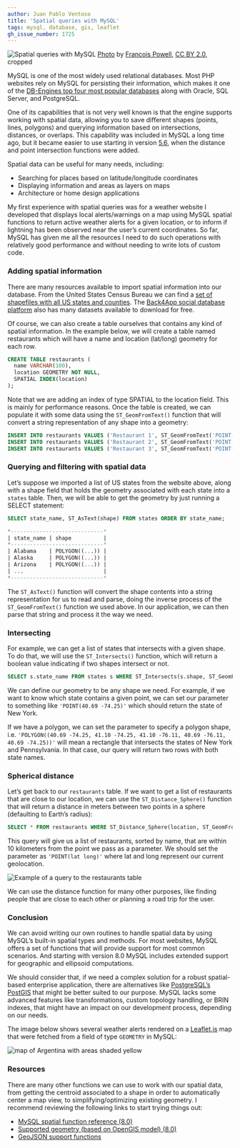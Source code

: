 ```yaml
---
author: Juan Pablo Ventoso
title: 'Spatial queries with MySQL'
tags: mysql, database, gis, leaflet
gh_issue_number: 1725
---
```


![Spatial queries with MySQL](/blog/2021/03/24/spatial-queries-with-mysql/spatial-queries-with-mysql.jpg)
[Photo](https://flic.kr/p/nQNYxQ) by [Francois Powell](https://www.flickr.com/photos/119810478@N08/), [CC BY 2.0](https://creativecommons.org/licenses/by/2.0/), cropped

MySQL is one of the most widely used relational databases. Most PHP websites rely on MySQL for persisting their information, which makes it one of the [DB-Engines top four most popular databases](https://towardsdatascience.com/top-10-databases-to-use-in-2021-d7e6a85402ba) along with Oracle, SQL Server, and PostgreSQL.

One of its capabilities that is not very well known is that the engine supports working with spatial data, allowing you to save different shapes (points, lines, polygons) and querying information based on intersections, distances, or overlaps. This capability was included in MySQL a long time ago, but it became easier to use starting in version [5.6](https://dev.mysql.com/doc/refman/5.6/en/), when the distance and point intersection functions were added.

Spatial data can be useful for many needs, including:

- Searching for places based on latitude/​longitude coordinates
- Displaying information and areas as layers on maps
- Architecture or home design applications

My first experience with spatial queries was for a weather website I developed that displays local alerts/​warnings on a map using MySQL spatial functions to return active weather alerts for a given location, or to inform if lightning has been observed near the user’s current coordinates. So far, MySQL has given me all the resources I need to do such operations with relatively good performance and without needing to write lots of custom code.

### Adding spatial information

There are many resources available to import spatial information into our database. From the United States Census Bureau we can find a [set of shapefiles with all US states and counties](https://www.census.gov/geographies/mapping-files/time-series/geo/carto-boundary-file.html). The [Back4App social database platform](https://www.back4app.com/database) also has many datasets available to download for free.

Of course, we can also create a table ourselves that contains any kind of spatial information. In the example below, we will create a table named restaurants which will have a name and location (lat/long) geometry for each row.

```sql
CREATE TABLE restaurants (
  name VARCHAR(100),
  location GEOMETRY NOT NULL,
  SPATIAL INDEX(location)
);
```

Note that we are adding an index of type SPATIAL to the location field. This is mainly for performance reasons. Once the table is created, we can populate it with some data using the `ST_GeomFromText()` function that will convert a string representation of any shape into a geometry:

```sql
INSERT INTO restaurants VALUES ('Restaurant 1', ST_GeomFromText('POINT(-26.66115 40.95858)'));
INSERT INTO restaurants VALUES ('Restaurant 2', ST_GeomFromText('POINT(-26.68685 40.93992)'));
INSERT INTO restaurants VALUES ('Restaurant 3', ST_GeomFromText('POINT(-31.11924 42.39557)'));
```

### Querying and filtering with spatial data

Let’s suppose we imported a list of US states from the website above, along with a shape field that holds the geometry associated with each state into a `states` table. Then, we will be able to get the geometry by just running a SELECT statement:

```sql
SELECT state_name, ST_AsText(shape) FROM states ORDER BY state_name;

*-----------------------------*
| state_name | shape          |
*-----------------------------*
| Alabama    | POLYGON((...)) |
| Alaska     | POLYGON((...)) |
| Arizona    | POLYGON((...)) |
| ...                         |
*-----------------------------*
```

The `ST_AsText()` function will convert the shape contents into a string representation for us to read and parse, doing the inverse process of the `ST_GeomFromText()` function we used above. In our application, we can then parse that string and process it the way we need.

### Intersecting

For example, we can get a list of states that intersects with a given shape. To do that, we will use the `ST_Intersects()` function, which will return a boolean value indicating if two shapes intersect or not.

```sql
SELECT s.state_name FROM states s WHERE ST_Intersects(s.shape, ST_GeomFromText(?)) ORDER BY s.state_name;
```

We can define our geometry to be any shape we need. For example, if we want to know which state contains a given point, we can set our parameter to something like `'POINT(40.69 -74.25)'` which should return the state of New York.

If we have a polygon, we can set the parameter to specify a polygon shape, i.e. `'POLYGON((40.69 -74.25, 41.10 -74.25, 41.10 -76.11, 40.69 -76.11, 40.69 -74.25))'` will mean a rectangle that intersects the states of New York and Pennsylvania. In that case, our query will return two rows with both state names.

### Spherical distance

Let’s get back to our `restaurants` table. If we want to get a list of restaurants that are close to our location, we can use the `ST_Distance_Sphere()` function that will return a distance in meters between two points in a sphere (defaulting to Earth’s radius):

```sql
SELECT * FROM restaurants WHERE ST_Distance_Sphere(location, ST_GeomFromText(?)) <= 10 * 1000 ORDER BY name;
```

This query will give us a list of restaurants, sorted by name, that are within 10 kilometers from the point we pass as a parameter. We should set the parameter as `'POINT(lat long)'` where lat and long represent our current geolocation.

![Example of a query to the restaurants table](/blog/2021/03/24/spatial-queries-with-mysql/restaurants-query-example.jpg)

We can use the distance function for many other purposes, like finding people that are close to each other or planning a road trip for the user.

### Conclusion

We can avoid writing our own routines to handle spatial data by using MySQL’s built-in spatial types and methods. For most websites, MySQL offers a set of functions that will provide support for most common scenarios. And starting with version 8.0 MySQL includes extended support for geographic and ellipsoid computations.

We should consider that, if we need a complex solution for a robust spatial-based enterprise application, there are alternatives like [PostgreSQL’s PostGIS](https://postgis.net/) that might be better suited to our purpose. MySQL lacks some advanced features like transformations, custom topology handling, or BRIN indexes, that might have an impact on our development process, depending on our needs.

The image below shows several weather alerts rendered on a [Leaflet.js](https://leafletjs.com/) map that were fetched from a field of type `GEOMETRY` in MySQL:

![map of Argentina with areas shaded yellow](/blog/2021/03/24/spatial-queries-with-mysql/polygons-in-leafletjs-map.jpg)

### Resources

There are many other functions we can use to work with our spatial data, from getting the centroid associated to a shape in order to automatically center a map view, to simplifying/​optimizing existing geometry. I recommend reviewing the following links to start trying things out:

- [MySQL spatial function reference (8.0)](https://dev.mysql.com/doc/refman/8.0/en/spatial-function-reference.html)
- [Supported geometry (based on OpenGIS model) (8.0)](https://dev.mysql.com/doc/refman/8.0/en/opengis-geometry-model.html)
- [GeoJSON support functions](https://dev.mysql.com/doc/refman/5.7/en/spatial-geojson-functions.html)
